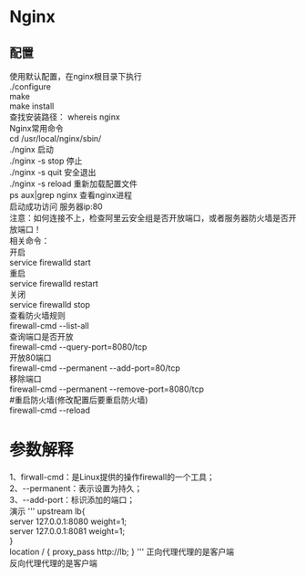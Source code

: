 # Nginx
## 配置
使用默认配置，在nginx根目录下执行  
./configure  
make  
make install  
查找安装路径： whereis nginx  
Nginx常用命令  
cd /usr/local/nginx/sbin/  
./nginx  启动  
./nginx -s stop  停止  
./nginx -s quit  安全退出    
./nginx -s reload  重新加载配置文件  
ps aux|grep nginx  查看nginx进程  
启动成功访问 服务器ip:80  
注意：如何连接不上，检查阿里云安全组是否开放端口，或者服务器防火墙是否开放端口！  
相关命令：  
 开启  
service firewalld start  
 重启  
service firewalld restart  
 关闭  
service firewalld stop  
查看防火墙规则  
firewall-cmd --list-all  
查询端口是否开放  
firewall-cmd --query-port=8080/tcp  
开放80端口  
firewall-cmd --permanent --add-port=80/tcp  
移除端口  
firewall-cmd --permanent --remove-port=8080/tcp  
#重启防火墙(修改配置后要重启防火墙)  
firewall-cmd --reload  
# 参数解释  
1、firwall-cmd：是Linux提供的操作firewall的一个工具；  
2、--permanent：表示设置为持久；  
3、--add-port：标识添加的端口；  
演示
'''
upstream lb{  
    server 127.0.0.1:8080 weight=1;  
    server 127.0.0.1:8081 weight=1;  
}  
location / {
    proxy_pass http://lb;
}
'''
正向代理代理的是客户端  
反向代理代理的是客户端  
